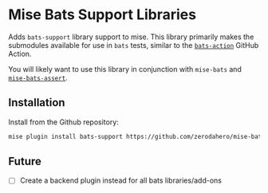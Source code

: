 # Mise Bats Support Libraries

Adds `bats-support` library support to mise. This library primarily makes the submodules available for use in `bats` tests, similar to the [`bats-action`](https://github.com/bats-core/bats-action) GitHub Action.

You will likely want to use this library in conjunction with `mise-bats` and [`mise-bats-assert`](#TODO).

## Installation

Install from the Github repository:

```bash
mise plugin install bats-support https://github.com/zerodahero/mise-bats-support
```

## Future

- [ ] Create a backend plugin instead for all bats libraries/add-ons
